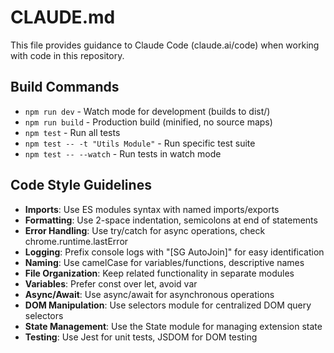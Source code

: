 # CLAUDE.md

This file provides guidance to Claude Code (claude.ai/code) when working with code in this repository.

## Build Commands
- `npm run dev` - Watch mode for development (builds to dist/)
- `npm run build` - Production build (minified, no source maps)
- `npm test` - Run all tests
- `npm test -- -t "Utils Module"` - Run specific test suite
- `npm test -- --watch` - Run tests in watch mode

## Code Style Guidelines
- **Imports**: Use ES modules syntax with named imports/exports
- **Formatting**: Use 2-space indentation, semicolons at end of statements
- **Error Handling**: Use try/catch for async operations, check chrome.runtime.lastError
- **Logging**: Prefix console logs with "[SG AutoJoin]" for easy identification
- **Naming**: Use camelCase for variables/functions, descriptive names
- **File Organization**: Keep related functionality in separate modules
- **Variables**: Prefer const over let, avoid var
- **Async/Await**: Use async/await for asynchronous operations
- **DOM Manipulation**: Use selectors module for centralized DOM query selectors
- **State Management**: Use the State module for managing extension state
- **Testing**: Use Jest for unit tests, JSDOM for DOM testing